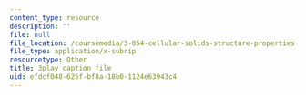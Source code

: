 ```yaml
---
content_type: resource
description: ''
file: null
file_location: /coursemedia/3-054-cellular-solids-structure-properties-and-applications-spring-2015/efdcf048625fbf8a18b01124e63943c4_UgKnOuaY1G8.srt
file_type: application/x-subrip
resourcetype: Other
title: 3play caption file
uid: efdcf048-625f-bf8a-18b0-1124e63943c4
---
```


